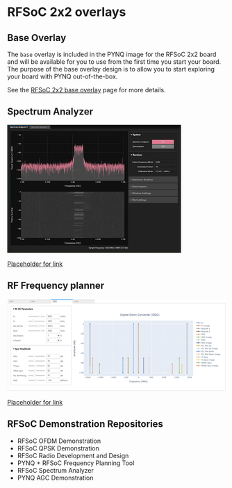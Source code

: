 # RFSoC 2x2 overlays

## Base Overlay

The `base` overlay is included in the PYNQ image for the RFSoC 2x2 board and will be available for you to use from the first time you start your board.  The purpose of the base overlay design is to allow you to start exploring your board with PYNQ out-of-the-box. 

See the  [RFSoC 2x2 base overlay](./base_overlay.html) page for more details. 

## Spectrum Analyzer

![](./images/spectrum_analyzer400.png)

[Placeholder for link]()

## RF Frequency planner

![](./images/frequency_planner600.png)

[Placeholder for link]()


## RFSoC Demonstration Repositories

* RFSoC OFDM Demonstration
* RFSoC QPSK Demonstration
* RFSoC Radio Development and Design
* PYNQ + RFSoC Frequency Planning Tool
* RFSoC Spectrum Analyzer
* PYNQ AGC Demonstration